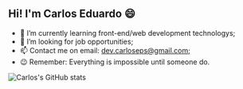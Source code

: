 ## Hi! I'm Carlos Eduardo 😄

- 🌱 I’m currently learning front-end/web development technologys;
- 💼 I’m looking for job opportunities;
- 📫 Contact me on email: dev.carloseps@gmail.com;
- 😉 Remember: Everything is impossible until someone do.


![Carlos's GitHub stats](https://github-readme-stats.vercel.app/api?username=carloseps&show_icons=true&theme=radical)

